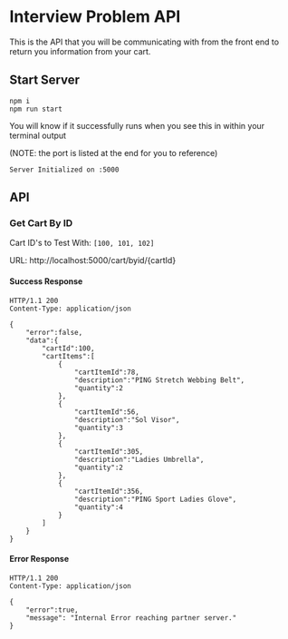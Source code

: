 # Interview Problem API

This is the API that you will be communicating with from the front end to return you information from your cart.

## Start Server

```
npm i
npm run start
```

You will know if it successfully runs when you see this in within your terminal output

(NOTE: the port is listed at the end for you to reference)

```
Server Initialized on :5000
```

## API

### Get Cart By ID

Cart ID's to Test With: `[100, 101, 102]`

URL: http://localhost:5000/cart/byid/{cartId}

#### Success Response

```
HTTP/1.1 200
Content-Type: application/json

{
    "error":false,
    "data":{
        "cartId":100,
        "cartItems":[
            {
                "cartItemId":78,
                "description":"PING Stretch Webbing Belt",
                "quantity":2
            },
            {
                "cartItemId":56,
                "description":"Sol Visor",
                "quantity":3
            },
            {
                "cartItemId":305,
                "description":"Ladies Umbrella",
                "quantity":2
            },
            {
                "cartItemId":356,
                "description":"PING Sport Ladies Glove",
                "quantity":4
            }
        ]
    }
}
```

#### Error Response

```
HTTP/1.1 200
Content-Type: application/json

{
    "error":true,
    "message": "Internal Error reaching partner server."
}
```

